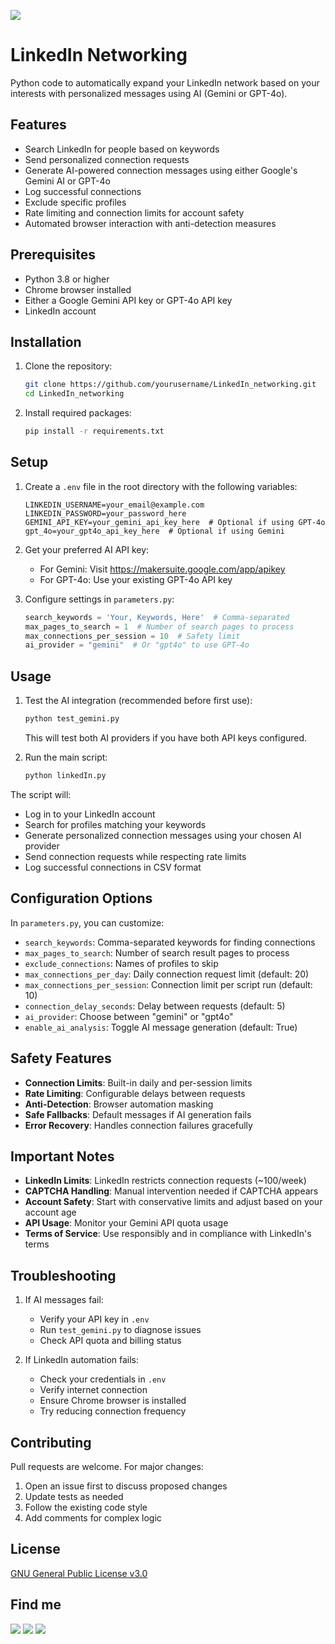 ![](https://content.linkedin.com/content/dam/me/business/en-us/amp/brand-site/v2/bg/LI-Logo.svg.original.svg)
# LinkedIn Networking

Python code to automatically expand your LinkedIn network based on your interests with personalized messages using AI (Gemini or GPT-4o).

## Features

- Search LinkedIn for people based on keywords
- Send personalized connection requests
- Generate AI-powered connection messages using either Google's Gemini AI or GPT-4o
- Log successful connections
- Exclude specific profiles
- Rate limiting and connection limits for account safety
- Automated browser interaction with anti-detection measures

## Prerequisites

- Python 3.8 or higher
- Chrome browser installed
- Either a Google Gemini API key or GPT-4o API key
- LinkedIn account

## Installation

1. Clone the repository:
   ```bash
   git clone https://github.com/yourusername/LinkedIn_networking.git
   cd LinkedIn_networking
   ```

2. Install required packages:
   ```bash
   pip install -r requirements.txt
   ```

## Setup

1. Create a `.env` file in the root directory with the following variables:
   ```
   LINKEDIN_USERNAME=your_email@example.com
   LINKEDIN_PASSWORD=your_password_here
   GEMINI_API_KEY=your_gemini_api_key_here  # Optional if using GPT-4o
   gpt_4o=your_gpt4o_api_key_here  # Optional if using Gemini
   ```

2. Get your preferred AI API key:
   - For Gemini: Visit https://makersuite.google.com/app/apikey
   - For GPT-4o: Use your existing GPT-4o API key

3. Configure settings in `parameters.py`:
   ```python
   search_keywords = 'Your, Keywords, Here'  # Comma-separated
   max_pages_to_search = 1  # Number of search pages to process
   max_connections_per_session = 10  # Safety limit
   ai_provider = "gemini"  # Or "gpt4o" to use GPT-4o
   ```

## Usage

1. Test the AI integration (recommended before first use):
   ```bash
   python test_gemini.py
   ```
   This will test both AI providers if you have both API keys configured.

2. Run the main script:
   ```bash
   python linkedIn.py
   ```

The script will:
- Log in to your LinkedIn account
- Search for profiles matching your keywords
- Generate personalized connection messages using your chosen AI provider
- Send connection requests while respecting rate limits
- Log successful connections in CSV format

## Configuration Options

In `parameters.py`, you can customize:
- `search_keywords`: Comma-separated keywords for finding connections
- `max_pages_to_search`: Number of search result pages to process
- `exclude_connections`: Names of profiles to skip
- `max_connections_per_day`: Daily connection request limit (default: 20)
- `max_connections_per_session`: Connection limit per script run (default: 10)
- `connection_delay_seconds`: Delay between requests (default: 5)
- `ai_provider`: Choose between "gemini" or "gpt4o"
- `enable_ai_analysis`: Toggle AI message generation (default: True)

## Safety Features

- **Connection Limits**: Built-in daily and per-session limits
- **Rate Limiting**: Configurable delays between requests
- **Anti-Detection**: Browser automation masking
- **Safe Fallbacks**: Default messages if AI generation fails
- **Error Recovery**: Handles connection failures gracefully

## Important Notes

- **LinkedIn Limits**: LinkedIn restricts connection requests (~100/week)
- **CAPTCHA Handling**: Manual intervention needed if CAPTCHA appears
- **Account Safety**: Start with conservative limits and adjust based on your account age
- **API Usage**: Monitor your Gemini API quota usage
- **Terms of Service**: Use responsibly and in compliance with LinkedIn's terms

## Troubleshooting

1. If AI messages fail:
   - Verify your API key in `.env`
   - Run `test_gemini.py` to diagnose issues
   - Check API quota and billing status

2. If LinkedIn automation fails:
   - Check your credentials in `.env`
   - Verify internet connection
   - Ensure Chrome browser is installed
   - Try reducing connection frequency

## Contributing

Pull requests are welcome. For major changes:
1. Open an issue first to discuss proposed changes
2. Update tests as needed
3. Follow the existing code style
4. Add comments for complex logic

## License

[GNU General Public License v3.0](LICENSE)

## Find me
[![](https://img.shields.io/badge/Find%20Me-LinkedIn-blue?style=flat-square)](https://www.linkedin.com/in/akshaysiwal) [![](https://img.shields.io/badge/%20-Facebook-blue)](https://www.facebook.com/akshay.siwal.5) [![](https://img.shields.io/badge/-GitHub-lightgrey)](https://github.com/AkshaySiwal)
